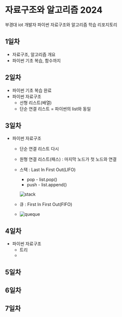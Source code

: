 # 자료구조와 알고리즘 2024
부경대 iot 개발자 파이썬 자료구조와 알고리즘 학습 리포지토리

## 1일차
- 자료구조, 알고리즘 개요
- 파이썬 기초 복습, 함수까지

## 2일차
 - 파이썬 기초 복습 완료
 - 파이썬 자료구조
    - 선형 리스트(배열)
    - 단순 연결 리스트 = 파이썬의 list와 동일

## 3일차
- 파이썬 자료구조
    - 단순 연결 리스트 다시
    - 원형 연결 리스트(패스) : 마지막 노드가 첫 노드와 연결
    - 스택 : Last In First Out(LIFO)
        - pop - list.pop() 
        - push - list.append()
        
        ![stack](https://cs.lmu.edu/~ray/images/stack.gif)
    - 큐 : First In First Out(FIFO)
    - ![queque](https://upload.wikimedia.org/wikipedia/commons/6/6d/QUEUE.png)

## 4일차
- 파이썬 자료구조
    - 트리
    - 

## 5일차

## 6일차

## 7일차
